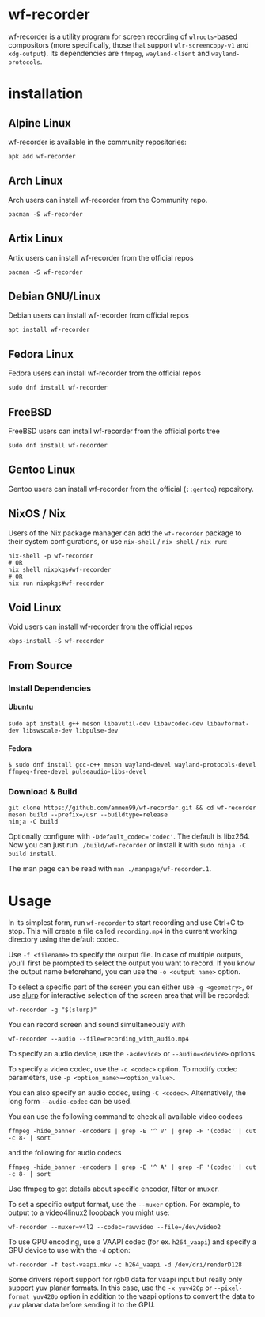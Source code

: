# wf-recorder

wf-recorder is a utility program for screen recording of `wlroots`-based compositors (more specifically, those that support `wlr-screencopy-v1` and `xdg-output`). Its dependencies are `ffmpeg`, `wayland-client` and `wayland-protocols`.

# installation

[comment]: <> (List ordered alphabetically)

## Alpine Linux

wf-recorder is available in the community repositories:
```
apk add wf-recorder
```

## Arch Linux

Arch users can install wf-recorder from the Community repo.
```
pacman -S wf-recorder
```

## Artix Linux

Artix users can install wf-recorder from the official repos
```
pacman -S wf-recorder
```

## Debian GNU/Linux

Debian users can install wf-recorder from official repos
```
apt install wf-recorder
```

## Fedora Linux

Fedora users can install wf-recorder from the official repos
```
sudo dnf install wf-recorder
```

## FreeBSD

FreeBSD users can install wf-recorder from the official ports tree
```
sudo dnf install wf-recorder
```

## Gentoo Linux

Gentoo users can install wf-recorder from the official (`::gentoo`) repository.

## NixOS / Nix

Users of the Nix package manager can add the `wf-recorder` package to their system configurations, or use `nix-shell` / `nix shell` / `nix run`:

```
nix-shell -p wf-recorder
# OR
nix shell nixpkgs#wf-recorder
# OR
nix run nixpkgs#wf-recorder
```

## Void Linux

Void users can install wf-recorder from the official repos
```
xbps-install -S wf-recorder
```


## From Source
### Install Dependencies

#### Ubuntu
```
sudo apt install g++ meson libavutil-dev libavcodec-dev libavformat-dev libswscale-dev libpulse-dev
```

#### Fedora
```
$ sudo dnf install gcc-c++ meson wayland-devel wayland-protocols-devel ffmpeg-free-devel pulseaudio-libs-devel
```

### Download & Build
```
git clone https://github.com/ammen99/wf-recorder.git && cd wf-recorder
meson build --prefix=/usr --buildtype=release
ninja -C build
```
Optionally configure with `-Ddefault_codec='codec'`. The default is libx264. Now you can just run `./build/wf-recorder` or install it with `sudo ninja -C build install`.

The man page can be read with `man ./manpage/wf-recorder.1`.

# Usage
In its simplest form, run `wf-recorder` to start recording and use Ctrl+C to stop. This will create a file called `recording.mp4` in the current working directory using the default codec.

Use `-f <filename>` to specify the output file. In case of multiple outputs, you'll first be prompted to select the output you want to record. If you know the output name beforehand, you can use the `-o <output name>` option.

To select a specific part of the screen you can either use `-g <geometry>`, or use [slurp](https://github.com/emersion/slurp) for interactive selection of the screen area that will be recorded:

```
wf-recorder -g "$(slurp)"
```

You can record screen and sound simultaneously with

```
wf-recorder --audio --file=recording_with_audio.mp4
```

To specify an audio device, use the `-a<device>` or `--audio=<device>` options.

To specify a video codec, use the `-c <codec>` option. To modify codec parameters, use `-p <option_name>=<option_value>`.

You can also specify an audio codec, using `-C <codec>`. Alternatively, the long form `--audio-codec` can be used. 

You can use the following command to check all available video codecs
```
ffmpeg -hide_banner -encoders | grep -E '^ V' | grep -F '(codec' | cut -c 8- | sort
```

and the following for audio codecs

```
ffmpeg -hide_banner -encoders | grep -E '^ A' | grep -F '(codec' | cut -c 8- | sort
```

Use ffmpeg to get details about specific encoder, filter or muxer.

To set a specific output format, use the `--muxer` option. For example, to output to a video4linux2 loopback you might use:
```
wf-recorder --muxer=v4l2 --codec=rawvideo --file=/dev/video2
```

To use GPU encoding, use a VAAPI codec (for ex. `h264_vaapi`) and specify a GPU device to use with the `-d` option:
```
wf-recorder -f test-vaapi.mkv -c h264_vaapi -d /dev/dri/renderD128
```
Some drivers report support for rgb0 data for vaapi input but really only support yuv planar formats. In this case, use the `-x yuv420p` or `--pixel-format yuv420p` option in addition to the vaapi options to convert the data to yuv planar data before sending it to the GPU.
